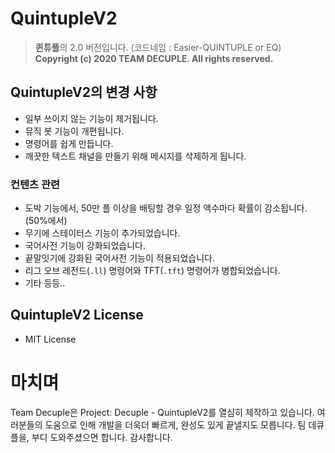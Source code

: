# QuintupleV2
> **퀸튜플**의 2.0 버전입니다. (코드네임 : Easier-QUINTUPLE or EQ)  
> **Copyright (c) 2020 TEAM DECUPLE. All rights reserved.**

## QuintupleV2의 변경 사항
* 일부 쓰이지 않는 기능이 제거됩니다.
* 뮤직 봇 기능이 개편됩니다.
* 명령어를 쉽게 만듭니다.
* 깨끗한 텍스트 채널을 만들기 위해 메시지를 삭제하게 됩니다.

### 컨텐츠 관련
* 도박 기능에서, 50만 플 이상을 배팅할 경우 일정 액수마다 확률이 감소됩니다. (50%에서)
* 무기에 스테이터스 기능이 추가되었습니다.
* 국어사전 기능이 강화되었습니다.
* 끝말잇기에 강화된 국어사전 기능이 적용되었습니다.
* 리그 오브 레전드(`.ll`) 명령어와 TFT(`.tft`) 명령어가 병합되었습니다.
* 기타 등등..

## QuintupleV2 License
* MIT License
 
 # 마치며
 Team Decuple은 Project: Decuple - QuintupleV2를 열심히 제작하고 있습니다.
 여러분들의 도움으로 인해 개발을 더욱더 빠르게, 완성도 있게 끝낼지도 모릅니다.
 팀 데큐플을, 부디 도와주셨으면 합니다. 감사합니다.
